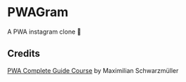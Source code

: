 # PWAGram

A PWA instagram clone 📸

## Credits

[PWA Complete Guide Course](https://www.udemy.com/progressive-web-app-pwa-the-complete-guide/learn/v4/) by Maximilian Schwarzmüller
